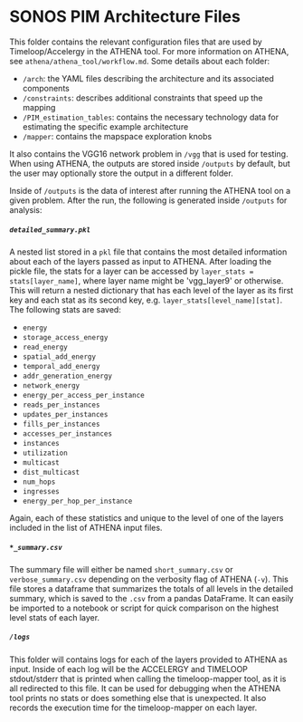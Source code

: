 # SONOS PIM Architecture Files

This folder contains the relevant configuration files that are used by Timeloop/Accelergy in the ATHENA tool. For more information on ATHENA, see `athena/athena_tool/workflow.md`. Some details about each folder:

- `/arch`: the YAML files describing the architecture and its associated components
- `/constraints`: describes additional constraints that speed up the mapping
- `/PIM_estimation_tables`: contains the necessary technology data for estimating the specific example architecture
- `/mapper`: contains the mapspace exploration knobs

It also contains the VGG16 network problem in `/vgg` that is used for testing. When using ATHENA, the outputs are stored inside `/outputs` by default, but the user may optionally store the output in a different folder.

Inside of `/outputs` is the data of interest after running the ATHENA tool on a given problem. After the run, the following is generated inside `/outputs` for analysis:

##### `detailed_summary.pkl`

A nested list stored in a `pkl` file that contains the most detailed information about each of the layers passed as input to ATHENA. After loading the pickle file, the stats for a layer can be accessed by `layer_stats = stats[layer_name]`, where layer name might be 'vgg_layer9' or otherwise. This will return a nested dictionary that has each level of the layer as its first key and each stat as its second key, e.g. `layer_stats[level_name][stat]`. The following stats are saved:
  - `energy` 
  - `storage_access_energy`
  - `read_energy`
  - `spatial_add_energy`
  - `temporal_add_energy`
  - `addr_generation_energy`
  - `network_energy`
  - `energy_per_access_per_instance`
  - `reads_per_instances`
  - `updates_per_instances`
  - `fills_per_instances`
  - `accesses_per_instances`
  - `instances`
  - `utilization`
  - `multicast`
  - `dist_multicast`
  - `num_hops`
  - `ingresses`
  - `energy_per_hop_per_instance`

Again, each of these statistics and unique to the level of one of the layers included in the  list of ATHENA input files.

##### `*_summary.csv`
The summary file will either be named `short_summary.csv` or `verbose_summary.csv` depending on the verbosity flag of ATHENA (`-v`). This file stores a dataframe that summarizes the totals of all levels in the detailed summary, which is saved to the `.csv` from a pandas DataFrame. It can easily be imported to a notebook or script for quick comparison on the highest level stats of each layer. 

##### `/logs`
This folder will contains logs for each of the layers provided to ATHENA as input. Inside of each log will be the ACCELERGY and TIMELOOP stdout/stderr that is printed when calling the timeloop-mapper tool, as it is all redirected to this file. It can be used for debugging when the ATHENA tool prints no stats or does something else that is unexpected. It also records the execution time for the timeloop-mapper on each layer.
